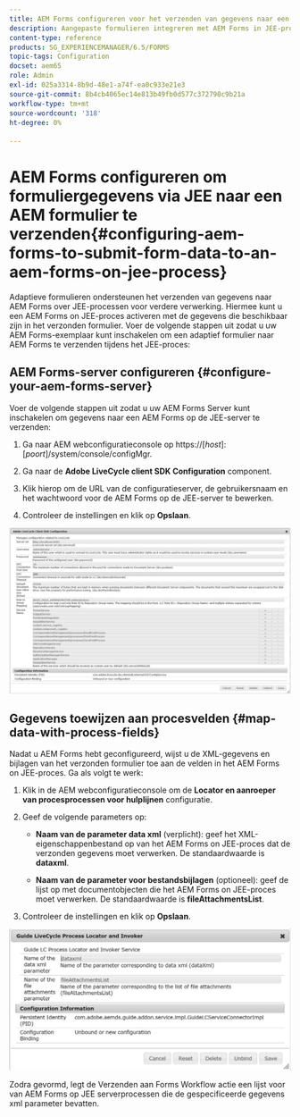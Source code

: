 ```yaml
---
title: AEM Forms configureren voor het verzenden van gegevens naar een AEM Forms on JEE-proces
description: Aangepaste formulieren integreren met AEM Forms in JEE-processen voor de verwerking van formuliergegevens.
content-type: reference
products: SG_EXPERIENCEMANAGER/6.5/FORMS
topic-tags: Configuration
docset: aem65
role: Admin
exl-id: 025a3314-8b9d-48e1-a74f-ea0c933e21e3
source-git-commit: 8b4cb4065ec14e813b49fb0d577c372790c9b21a
workflow-type: tm+mt
source-wordcount: '318'
ht-degree: 0%

---
```


# AEM Forms configureren om formuliergegevens via JEE naar een AEM formulier te verzenden{#configuring-aem-forms-to-submit-form-data-to-an-aem-forms-on-jee-process}

Adaptieve formulieren ondersteunen het verzenden van gegevens naar AEM Forms over JEE-processen voor verdere verwerking. Hiermee kunt u een AEM Forms on JEE-proces activeren met de gegevens die beschikbaar zijn in het verzonden formulier. Voer de volgende stappen uit zodat u uw AEM Forms-exemplaar kunt inschakelen om een adaptief formulier naar AEM Forms te verzenden tijdens het JEE-proces:

## AEM Forms-server configureren {#configure-your-aem-forms-server}

Voer de volgende stappen uit zodat u uw AEM Forms Server kunt inschakelen om gegevens naar een AEM Forms op de JEE-server te verzenden:

1. Ga naar AEM webconfiguratieconsole op https://[*host*]:[*poort*]/system/console/configMgr.

1. Ga naar de **Adobe LiveCycle client SDK Configuration** component.
1. Klik hierop om de URL van de configuratieserver, de gebruikersnaam en het wachtwoord voor de AEM Forms op de JEE-server te bewerken.
1. Controleer de instellingen en klik op **Opslaan**.

![Adobe LiveCycle client SDK configuratie](assets/clientsdkconfiguration.jpg)

## Gegevens toewijzen aan procesvelden {#map-data-with-process-fields}

Nadat u AEM Forms hebt geconfigureerd, wijst u de XML-gegevens en bijlagen van het verzonden formulier toe aan de velden in het AEM Forms on JEE-proces. Ga als volgt te werk:

1. Klik in de AEM webconfiguratieconsole om de **Locator en aanroeper van procesprocessen voor hulplijnen** configuratie.
1. Geef de volgende parameters op:

   * **Naam van de parameter data xml** (verplicht): geef het XML-eigenschappenbestand op van het AEM Forms on JEE-proces dat de verzonden gegevens moet verwerken. De standaardwaarde is **dataxml**.

   * **Naam van de parameter voor bestandsbijlagen** (optioneel): geef de lijst op met documentobjecten die het AEM Forms on JEE-proces moet verwerken. De standaardwaarde is **fileAttachmentsList**.

1. Controleer de instellingen en klik op **Opslaan**.

![Locator en aanroeper van procesprocessen voor hulplijnen](assets/test3.jpg)

Zodra gevormd, legt de Verzenden aan Forms Workflow actie een lijst voor van AEM Forms op JEE serverprocessen die de gespecificeerde gegevens xml parameter bevatten.
